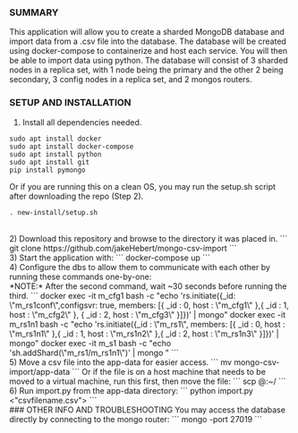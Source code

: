 ### SUMMARY
This application will allow you to create a sharded MongoDB database and import data from a .csv file into the database. 
The database will be created using docker-compose to containerize and host each service. You will then be able to import data using python.
The database will consist of 3 sharded nodes in a replica set, with 1 node being the primary and the other 2 being secondary, 3 config nodes in a replica set, and 2 mongos routers.



### SETUP AND INSTALLATION
1) Install all dependencies needed.
```
sudo apt install docker
sudo apt install docker-compose
sudo apt install python
sudo apt install git
pip install pymongo
```

Or if you are running this on a clean OS, you may run the setup.sh script after downloading the repo (Step 2).
```
. new-install/setup.sh
```
</br>
2) Download this repository and browse to the directory it was placed in.
```
git clone https://github.com/jakeHebert/mongo-csv-import
```
</br>
3) Start the application with:
```
docker-compose up
```
</br>
4) Configure the dbs to allow them to communicate with each other by running these commands one-by-one:</br>
*NOTE:* After the second command, wait ~30 seconds before running the third.
```
docker exec -it m_cfg1 bash -c "echo 'rs.initiate({_id: \"m_rs1conf\",configsvr: true, members: [{ _id : 0, host : \"m_cfg1\" },{ _id : 1, host : \"m_cfg2\" }, { _id : 2, host : \"m_cfg3\" }]})' | mongo"
docker exec -it m_rs1n1 bash -c "echo 'rs.initiate({_id : \"m_rs1\", members: [{ _id : 0, host : \"m_rs1n1\" },{ _id : 1, host : \"m_rs1n2\" },{ _id : 2, host : \"m_rs1n3\" }]})' | mongo"
docker exec -it m_s1 bash -c "echo 'sh.addShard(\"m_rs1/m_rs1n1\")' | mongo "
```
</br>
5) Move a csv file into the app-data for easier access.
```
mv <filename> mongo-csv-import/app-data
```
  Or if the file is on a host machine that needs to be moved to a virtual machine, run this first, then move the file:
```
scp <filename> <username>@<vm ip address>:~/
```
</br>
6) Run import.py from the app-data directory:
```
python import.py <"csvfilename.csv">
```
</br>
### OTHER INFO AND TROUBLESHOOTING
You may access the database directly by connecting to the mongo router:
```
mongo -port 27019
```
